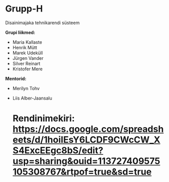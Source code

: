 # Grupp-H
Disainimajaka tehnikarendi süsteem

**Grupi liikmed:**

- Maria Kallaste
- Henrik Mütt
- Marek Udeküll
- Jürgen Vander
- Silver Reinart
- Kristofer Mere

**Mentorid:**
- Merilyn Tohv
- Liis Alber-Jaansalu

  # Rendinimekiri: https://docs.google.com/spreadsheets/d/1hoiIEsY6LCDF9CWcCW_XS4ExcEEgc8bS/edit?usp=sharing&ouid=113727409575105308767&rtpof=true&sd=true

